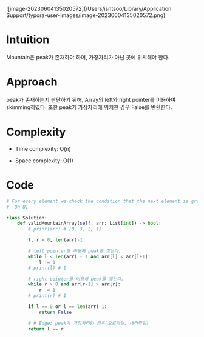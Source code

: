 

![image-20230604135020572](/Users/isntsoo/Library/Application Support/typora-user-images/image-20230604135020572.png)

# Intuition
Mountain은 peak가 존재하야 하며, 가장자리가 아닌 곳에 위치해야 한다.

# Approach
peak가 존재하는지 판단하기 위해, Array의 left와 right pointer를 이용하여 skimming하였다.
또한 peak가 가장자리에 위치한 경우 False를 반환한다.


# Complexity
- Time complexity: O(n)

- Space complexity: O(1)

# Code
```python
# For every element we check the condition that the next element is greater than the current one
#  On O1

class Solution:
    def validMountainArray(self, arr: List[int]) -> bool:
        # print(arr) # [0, 3, 2, 1]

        l, r = 0, len(arr)-1

        # left pointer를 이용해 peak를 찾는다.
        while l < len(arr) - 1 and arr[l] < arr[l+1]:
            l += 1
        # print(l) # 1

        # right pointer를 이용해 peak를 찾는다.
        while r > 0 and arr[r-1] > arr[r]:
            r -= 1
        # print(r) # 1

        if l == 0 or l == len(arr)-1:
            return False

        # # Edge: peak가 가장자리인 경우(오르막길, 내리막길)
        return l == r
```